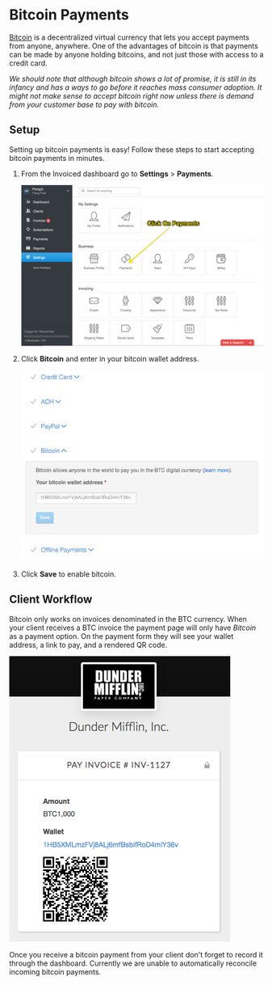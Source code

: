 # Bitcoin Payments

[Bitcoin](https://bitcoin.org) is a decentralized virtual currency that lets you accept payments from anyone, anywhere. One of the advantages of bitcoin is that payments can be made by anyone holding bitcoins, and not just those with access to a credit card.

*We should note that although bitcoin shows a lot of promise, it is still in its infancy and has a ways to go before it reaches mass consumer adoption. It might not make sense to accept bitcoin right now unless there is demand from your customer base to pay with bitcoin.*

## Setup

Setting up bitcoin payments is easy! Follow these steps to start accepting bitcoin payments in minutes.

1. From the Invoiced dashboard go to **Settings** > **Payments**.

   [![Online Payments](../img/invoice-online-payments.png)](../img/invoice-online-payments.png)

2. Click **Bitcoin** and enter in your bitcoin wallet address.

   [![Bitcoin Enabled](../img/invoice-enable-bitcoin.png)](../img/invoice-enable-bitcoin.png)

3. Click **Save** to enable bitcoin.

## Client Workflow

Bitcoin only works on invoices denominated in the BTC currency. When your client receives a BTC invoice the payment page will only have *Bitcoin* as a payment option. On the payment form they will see your wallet address, a link to pay, and a rendered QR code.

[![Bitcoin payments](../img/bitcoin-payment-form.png)](../img/bitcoin-payment-form.png)

Once you receive a bitcoin payment from your client don't forget to record it through the dashboard. Currently we are unable to automatically reconcile incoming bitcoin payments.